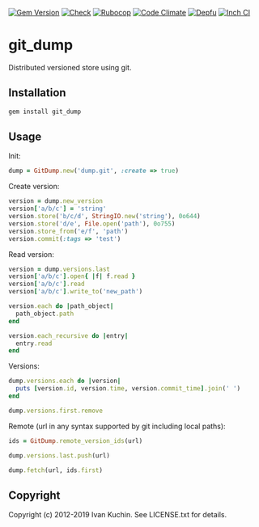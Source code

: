 [![Gem Version](https://img.shields.io/gem/v/git_dump?logo=rubygems)](https://rubygems.org/gems/git_dump)
[![Check](https://img.shields.io/github/actions/workflow/status/toy/git_dump/check.yml?label=check&logo=github)](https://github.com/toy/git_dump/actions/workflows/check.yml)
[![Rubocop](https://img.shields.io/github/actions/workflow/status/toy/git_dump/rubocop.yml?label=rubocop&logo=rubocop)](https://github.com/toy/git_dump/actions/workflows/rubocop.yml)
[![Code Climate](https://img.shields.io/codeclimate/maintainability/toy/git_dump?logo=codeclimate)](https://codeclimate.com/github/toy/git_dump)
[![Depfu](https://img.shields.io/depfu/toy/git_dump)](https://depfu.com/github/toy/git_dump)
[![Inch CI](https://inch-ci.org/github/toy/git_dump.svg?branch=master)](https://inch-ci.org/github/toy/git_dump)

# git_dump

Distributed versioned store using git.

## Installation

```sh
gem install git_dump
```

## Usage

Init:

```rb
dump = GitDump.new('dump.git', :create => true)
```

Create version:

```rb
version = dump.new_version
version['a/b/c'] = 'string'
version.store('b/c/d', StringIO.new('string'), 0o644)
version.store('d/e', File.open('path'), 0o755)
version.store_from('e/f', 'path')
version.commit(:tags => 'test')
```

Read version:

```rb
version = dump.versions.last
version['a/b/c'].open{ |f| f.read }
version['a/b/c'].read
version['a/b/c'].write_to('new_path')

version.each do |path_object|
  path_object.path
end

version.each_recursive do |entry|
  entry.read
end
```

Versions:

```rb
dump.versions.each do |version|
  puts [version.id, version.time, version.commit_time].join(' ')
end

dump.versions.first.remove
```

Remote (url in any syntax supported by git including local paths):

```rb
ids = GitDump.remote_version_ids(url)

dump.versions.last.push(url)

dump.fetch(url, ids.first)
```

## Copyright

Copyright (c) 2012-2019 Ivan Kuchin. See LICENSE.txt for details.
